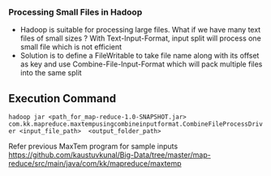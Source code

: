 ###	Processing Small Files in Hadoop

-	Hadoop is suitable for processing large files. What if we have many text files of small sizes ? With Text-Input-Format, input split will process one small file which is not efficient
- Solution is to define a  FileWritable  to take  file name along with its offset as key and use Combine-File-Input-Format which will pack multiple files into the same split  


## Execution Command 

`hadoop jar <path_for_map-reduce-1.0-SNAPSHOT.jar> com.kk.mapreduce.maxtempusingcombineinputformat.CombineFileProcessDriver <input_file_path>  <output_folder_path>`



Refer previous MaxTem program for sample inputs
https://github.com/kaustuvkunal/Big-Data/tree/master/map-reduce/src/main/java/com/kk/mapreduce/maxtemp
